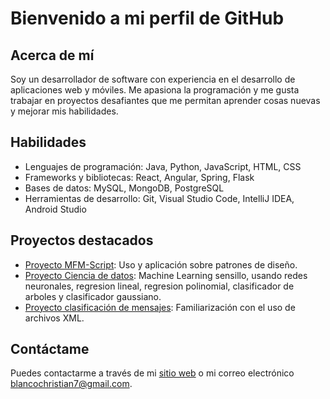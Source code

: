 # Bienvenido a mi perfil de GitHub

## Acerca de mí
Soy un desarrollador de software con experiencia en el desarrollo de aplicaciones web y móviles. Me apasiona la programación y me gusta trabajar en proyectos desafiantes que me permitan aprender cosas nuevas y mejorar mis habilidades.

## Habilidades
- Lenguajes de programación: Java, Python, JavaScript, HTML, CSS
- Frameworks y bibliotecas: React, Angular, Spring, Flask
- Bases de datos: MySQL, MongoDB, PostgreSQL
- Herramientas de desarrollo: Git, Visual Studio Code, IntelliJ IDEA, Android Studio

## Proyectos destacados
- [Proyecto MFM-Script](https://github.com/KritianWhite/OLC1-202000173/tree/main/Proyecto%202): Uso y aplicación sobre patrones de diseño.
- [Proyecto Ciencia de datos](https://github.com/KritianWhite/OLC2-Proyecto2-202000173): Machine Learning sensillo, usando redes neuronales, regresion lineal, regresion polinomial, clasificador de arboles y clasificador gaussiano.
- [Proyecto clasificación de mensajes](https://github.com/KritianWhite/IPC2_Proyecto3_202000173): Familiarización con el uso de archivos XML.

## Contáctame
Puedes contactarme a través de mi [sitio web](https://mi-sitio-web.com) o mi correo electrónico [blancochristian7@gmail.com](mailto:blancochristian7@gmail.com).
